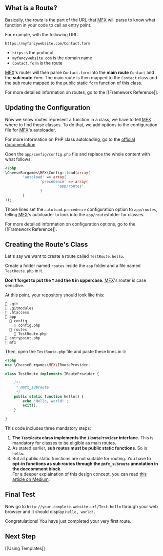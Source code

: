 ## What is a Route?

Basically, the *route* is the part of the URL that <abbr title="php-micro-framework in short">MFX</abbr> will parse to know what function in your code to call as entry point.

For example, with the following URL:

`https://myfancywebsite.com/Contact.form`

* `https` is the protocol
* `myfancywebsite.com` is the domain name
* `Contact.form` is the route

<abbr title="php-micro-framework in short">MFX</abbr>'s router will then parse `Contact.form` into the **main route** `Contact` and the **sub route** `form`. The main route is then mapped to the `Contact` class and the sub route mapped to the public static `form` function of this class.

For more detailed information on routes, go to the [[Framework Reference]].

## Updating the Configuration

Now we know routes represent a function in a class, we have to tell <abbr title="php-micro-framework in short">MFX</abbr> where to find those classes. To do that, we add options to the configuration file for <abbr title="php-micro-framework in short">MFX</abbr>'s autoloader.

For more information on PHP class autoloading, go to the [official documentation](https://www.php.net/manual/en/language.oop5.autoload.php).

Open the `app/config/config.php` file and replace the whole content with what follows:

```php
<?php
\CheeseBurgames\MFX\Config::load(array(
		'autoload' => array(
				'precedence' => array(
						'app/routes'
				)
		)
));
```

Those lines set the `autoload.precedence` configuration option to `app/routes`, telling <abbr title="php-micro-framework in short">MFX</abbr>'s autoloader to look into the `app/routes`folder for classes.

For more detailed information on configuration options, go to the [[Framework Reference]].

## Creating the Route's Class

Let's say we want to create a route called `TestRoute.hello`.

Create a folder named `routes` inside the `app` folder and a file named `TestRoute.php` in it.

**Don't forget to put the `T` and the `R` in uppercase.** <abbr title="php-micro-framework in short">MFX</abbr>'s router is case sensitive.

At this point, your repository should look like this:

```
📁 .git
📄 .gitmodules
📄 .htaccess
📁 app
  📁 config
    📄 config.php
  📁 routes
    📄 TestRoute.php
📄 entrypoint.php
📁 mfx
```

Then, open the `TestRoute.php` file and paste these lines in it:

```php
<?php
use \CheeseBurgames\MFX\IRouteProvider;

class TestRoute implements IRouteProvider {

	/**
	 * @mfx_subroute
	 */
	public static function hello() {
		echo 'Hello, world!';
		exit();
	}

}
```

This code includes three mandatory steps:

1. **The `TestRoute` class implements the `IRouteProvider` interface.** This is mandatory for classes to be eligible as main routes.
1. As stated earlier, **sub routes must be public static functions**. So is `hello`.
1. But all public static functions are not suitable for routing. You have to **opt-in functions as sub routes through the `@mfx_subroute` annotation in the doccomment block**.\
   For a deeper explaination of this design concept, you can read [this article on Medium](https://medium.com/@chsxf/php-leveraging-the-reflection-api-to-build-a-simple-request-router-e3efa6fdfb10).

## Final Test

Now go to `http://your.complete.website.url/Test.hello` through your web browser and it should display `Hello, world!`.

Congratulations! You have just completed your very first route.

## Next Step

[[Using Templates]]
